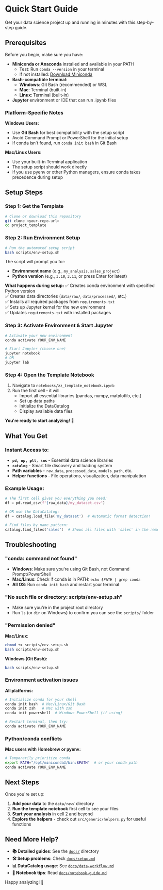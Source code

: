 # Quick Start Guide

Get your data science project up and running in minutes with this step-by-step guide.

## Prerequisites

Before you begin, make sure you have:

- **Miniconda or Anaconda** installed and available in your PATH
  - Test: Run `conda --version` in your terminal
  - If not installed: [Download Miniconda](https://docs.conda.io/en/latest/miniconda.html)
- **Bash-compatible terminal**:
  - **Windows**: Git Bash (recommended) or WSL
  - **Mac**: Terminal (built-in)
  - **Linux**: Terminal (built-in)
- **Jupyter** environment or IDE that can run .ipynb files

### Platform-Specific Notes

**Windows Users:**
- Use **Git Bash** for best compatibility with the setup script
- Avoid Command Prompt or PowerShell for the initial setup
- If conda isn't found, run `conda init bash` in Git Bash

**Mac/Linux Users:**
- Use your built-in Terminal application
- The setup script should work directly
- If you use pyenv or other Python managers, ensure conda takes precedence during setup

## Setup Steps

### Step 1: Get the Template
```bash
# Clone or download this repository
git clone <your-repo-url>
cd project_template
```

### Step 2: Run Environment Setup
```bash
# Run the automated setup script
bash scripts/env-setup.sh
```

The script will prompt you for:
- **Environment name** (e.g., `my_analysis`, `sales_project`)
- **Python version** (e.g., `3.10`, `3.11`, or press Enter for latest)

**What happens during setup:**
✅ Creates conda environment with specified Python version  
✅ Creates data directories (`data/raw/`, `data/processed/`, etc.)  
✅ Installs all required packages from `requirements.txt`  
✅ Sets up Jupyter kernel for the new environment  
✅ Updates `requirements.txt` with installed packages  

### Step 3: Activate Environment & Start Jupyter
```bash
# Activate your new environment
conda activate YOUR_ENV_NAME

# Start Jupyter (choose one)
jupyter notebook
# OR
jupyter lab
```

### Step 4: Open the Template Notebook
1. Navigate to `notebooks/zz_template_notebook.ipynb`
2. Run the first cell - it will:
   - Import all essential libraries (pandas, numpy, matplotlib, etc.)
   - Set up data paths
   - Initialize the DataCatalog
   - Display available data files

**You're ready to start analyzing! 🎉**

## What You Get

### Instant Access to:
- **`pd, np, plt, sns`** - Essential data science libraries
- **`catalog`** - Smart file discovery and loading system
- **Path variables** - `raw_data`, `processed_data`, `models_path`, etc.
- **Helper functions** - File operations, visualization, data manipulation

### Example Usage:
```python
# The first cell gives you everything you need:
df = pd.read_csv(f"{raw_data}/my_dataset.csv")

# OR use the DataCatalog:
df = catalog.load_file('my_dataset')  # Automatic format detection!

# Find files by name pattern:
catalog.find_files('sales')  # Shows all files with 'sales' in the name
```

## Troubleshooting

### "conda: command not found"
- **Windows**: Make sure you're using Git Bash, not Command Prompt/PowerShell
- **Mac/Linux**: Check if conda is in PATH: `echo $PATH | grep conda`
- **All OS**: Run `conda init bash` and restart your terminal

### "No such file or directory: scripts/env-setup.sh"
- Make sure you're in the project root directory
- Run `ls` (or `dir` on Windows) to confirm you can see the `scripts/` folder

### "Permission denied"
**Mac/Linux:**
```bash
chmod +x scripts/env-setup.sh
bash scripts/env-setup.sh
```
**Windows (Git Bash):**
```bash
bash scripts/env-setup.sh
```

### Environment activation issues
**All platforms:**
```bash
# Initialize conda for your shell
conda init bash  # Mac/Linux/Git Bash
conda init zsh   # Mac with zsh
conda init powershell  # Windows PowerShell (if using)

# Restart terminal, then try:
conda activate YOUR_ENV_NAME
```

### Python/conda conflicts
**Mac users with Homebrew or pyenv:**
```bash
# Temporarily prioritize conda
export PATH="/opt/miniconda3/bin:$PATH"  # or your conda path
conda activate YOUR_ENV_NAME
```

## Next Steps

Once you're set up:

1. **Add your data** to the `data/raw/` directory
2. **Run the template notebook** first cell to see your files
3. **Start your analysis** in cell 2 and beyond
4. **Explore the helpers** - check out `src/generic/helpers.py` for useful functions

## Need More Help?

- **📚 Detailed guides**: See the [`docs/`](docs/) directory
- **🛠️ Setup problems**: Check [`docs/setup.md`](docs/setup.md)
- **📊 DataCatalog usage**: See [`docs/data-workflow.md`](docs/data-workflow.md)
- **📓 Notebook tips**: Read [`docs/notebook-guide.md`](docs/notebook-guide.md)

Happy analyzing! 🚀